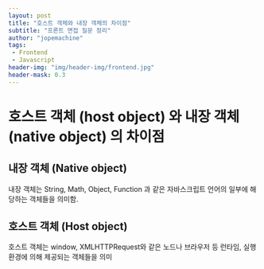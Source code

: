 ```yaml
---
layout: post
title: "호스트 객체와 내장 객체의 차이점"
subtitle: "프론트 면접 질문 정리"
author: "jopemachine"
tags: 
 - Frontend
 - Javascript
header-img: "img/header-img/frontend.jpg"
header-mask: 0.3
---
```


# 호스트 객체 (host object) 와 내장 객체 (native object) 의 차이점

## 내장 객체 (Native object)

내장 객체는 String, Math, Object, Function 과 같은 자바스크립트 언어의 일부에 해당하는 객체들을 의미함.

## 호스트 객체 (Host object)

호스트 객체는 window, XMLHTTPRequest와 같은 노드나 브라우저 등 런타임, 실행 환경에 의해 제공되는 객체들을 의미